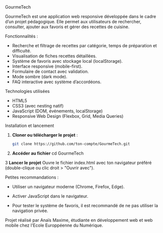 GourmeTech

GourmeTech est une application web responsive développée dans le cadre d’un projet pédagogique. Elle permet aux utilisateurs de rechercher, consulter, ajouter aux favoris et gérer des recettes de cuisine.

Fonctionnalités : 

- Recherche et filtrage de recettes par catégorie, temps de préparation et difficulté.
- Visualisation de fiches recettes détaillées.
- Système de favoris avec stockage local (localStorage).
- Interface responsive (mobile-first).
- Formulaire de contact avec validation.
- Mode sombre (dark mode).
- FAQ interactive avec système d’accordéons.

Technologies utilisées

- HTML5
- CSS3 (avec nesting natif)
- JavaScript (DOM, événements, localStorage)
- Responsive Web Design (Flexbox, Grid, Media Queries)




Installation et lancement

1. **Cloner ou télécharger le projet** :
   ```bash
   git clone https://github.com/ton-compte/GourmeTech.git

2. **Accéder au fichier**
    cd GourmeTech

3 **Lancer le projet** 
    Ouvre le fichier index.html avec ton navigateur préféré (double-clique ou clic droit > "Ouvrir avec").



Petites recommandations : 

- Utiliser un navigateur moderne (Chrome, Firefox, Edge).

- Activer JavaScript dans le navigateur.

- Pour tester le système de favoris, il est recommandé de ne pas utiliser la navigation privée.



Projet réalisé par Anaïs Maxime, étudiante en développement web et web mobile chez l'Ecole Europpéenne du Numérique.
